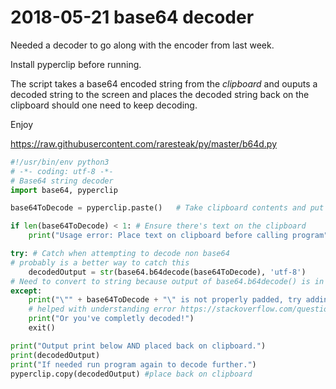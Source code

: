 # 2018-05-21 base64 decoder

Needed a decoder to go along with the encoder from last week.

Install pyperclip before running.

The script takes a base64 encoded string from the _clipboard_ and ouputs a decoded string to the screen 
and places the decoded string back on the clipboard should one need to keep decoding.

Enjoy

https://raw.githubusercontent.com/raresteak/py/master/b64d.py

```python
#!/usr/bin/env python3
# -*- coding: utf-8 -*-
# Base64 string decoder 
import base64, pyperclip

base64ToDecode = pyperclip.paste()   # Take clipboard contents and put it into variable

if len(base64ToDecode) < 1: # Ensure there's text on the clipboard
    print("Usage error: Place text on clipboard before calling program")

try: # Catch when attempting to decode non base64
# probably is a better way to catch this
    decodedOutput = str(base64.b64decode(base64ToDecode), 'utf-8')
# Need to convert to string because output of base64.b64decode() is in bytes
except: 
    print("\"" + base64ToDecode + "\" is not properly padded, try adding 1 to 3, = chars at the end.")
    # helped with understanding error https://stackoverflow.com/questions/38683439/how-to-decode-base64-in-python3
    print("Or you've completly decoded!")
    exit()

print("Output print below AND placed back on clipboard.")
print(decodedOutput)
print("If needed run program again to decode further.")
pyperclip.copy(decodedOutput) #place back on clipboard
```
